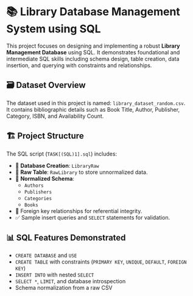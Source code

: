 # 📚 Library Database Management System using SQL

This project focuses on designing and implementing a robust **Library Management Database** using SQL. It demonstrates foundational and intermediate SQL skills including schema design, table creation, data insertion, and querying with constraints and relationships.

## 🗃 Dataset Overview

The dataset used in this project is named: `library_dataset_random.csv`.  
It contains bibliographic details such as Book Title, Author, Publisher, Category, ISBN, and Availability Count.

## 🏗 Project Structure

The SQL script (`TASK[(SQL)1].sql`) includes:

- 📁 **Database Creation**: `LibraryRaw`
- 📄 **Raw Table**: `RawLibrary` to store unnormalized data.
- 🧱 **Normalized Schema**:
  - `Authors`
  - `Publishers`
  - `Categories`
  - `Books`
- 🔁 Foreign key relationships for referential integrity.
- ✅ Sample insert queries and `SELECT` statements for validation.

## 📊 SQL Features Demonstrated

- `CREATE DATABASE` and `USE`
- `CREATE TABLE` with constraints (`PRIMARY KEY`, `UNIQUE`, `DEFAULT`, `FOREIGN KEY`)
- `INSERT INTO` with nested `SELECT`
- `SELECT *`, `LIMIT`, and database introspection
- Schema normalization from a raw CSV
